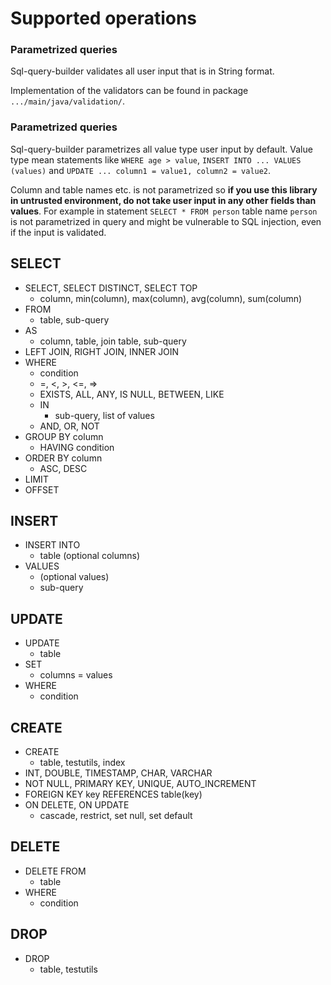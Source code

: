 # Supported operations

### <a name="validation"></a>Parametrized queries

Sql-query-builder validates all user input that is in String format.

Implementation of the validators can be found in package `.../main/java/validation/`. 

### <a name="parametrized"></a>Parametrized queries

Sql-query-builder parametrizes all value type user input by default. Value type
mean statements like `WHERE age > value`, `INSERT INTO ... VALUES (values)` and `UPDATE ... column1 = value1, column2 = value2`.

Column and table names etc. is not parametrized so **if you use this library in untrusted environment, do not
take user input in any other fields than values**. For example in statement `SELECT * FROM person` table name `person` is not parametrized in query
and might be vulnerable to SQL injection, even if the input is validated.

## SELECT

- SELECT, SELECT DISTINCT, SELECT TOP
    - column, min(column), max(column), avg(column), sum(column)
- FROM
    - table, sub-query
- AS
    - column, table, join table, sub-query
- LEFT JOIN, RIGHT JOIN, INNER JOIN
- WHERE
    - condition
    - =, <, >, <=, =>
    - EXISTS, ALL, ANY, IS NULL, BETWEEN, LIKE
    - IN
        - sub-query, list of values
    - AND, OR, NOT
- GROUP BY column
    - HAVING condition
- ORDER BY column
    - ASC, DESC
- LIMIT
- OFFSET

## INSERT

- INSERT INTO
    - table (optional columns)
- VALUES
    - (optional values)
    - sub-query

## UPDATE

- UPDATE
    - table
- SET
    - columns = values
- WHERE
    - condition
    
## CREATE

- CREATE
    - table, testutils, index
- INT, DOUBLE, TIMESTAMP, CHAR, VARCHAR
- NOT NULL, PRIMARY KEY, UNIQUE, AUTO_INCREMENT
- FOREIGN KEY key REFERENCES table(key)
- ON DELETE, ON UPDATE
  - cascade, restrict, set null, set default

## DELETE

- DELETE FROM
    - table
- WHERE
    - condition
    
## DROP

- DROP
    - table, testutils